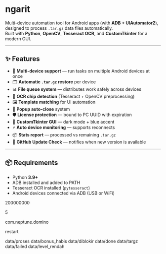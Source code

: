 # ngarit

Multi-device automation tool for Android apps (with **ADB + UIAutomator2**), designed to process `.tar.gz` data files automatically.  
Built with **Python**, **OpenCV**, **Tesseract OCR**, and **CustomTkinter** for a modern GUI.

---

## ✨ Features
- 🔄 **Multi-device support** — run tasks on multiple Android devices at once  
- 🗂️ **Automatic `.tar.gz` restore** per device  
- 📊 **File queue system** — distributes work safely across devices  
- 🎯 **OCR chip detection** (Tesseract + OpenCV preprocessing)  
- 🖼️ **Template matching** for UI automation  
- 🔔 **Popup auto-close** system  
- 🛡️ **License protection** — bound to PC UUID with expiration  
- 🎨 **CustomTkinter GUI** — dark mode + blue accent  
- ⚡ **Auto device monitoring** — supports reconnects  
- 📦 **Stats report** — processed vs remaining `.tar.gz`  
- 🚀 **GitHub Update Check** — notifies when new version is available  

---

## 📦 Requirements

- Python **3.9+**
- ADB installed and added to PATH
- Tesseract OCR installed (`pytesseract`)
- Android devices connected via ADB (USB or WiFi)



<config>
  <!-- Target chip value before marking done -->
  <done>200000000</done>

  <!-- Delay after login (seconds) -->
  <tunggu>5</tunggu>

  <!-- Target app package -->
  <package>com.neptune.domino</package>

  <!-- Restart mode (restart / back_menu) -->
  <modrestart>restart</modrestart>

  <paths>
    <!-- Working directories -->
    <proses>data/proses</proses>
    <bonus_habis>data/bonus_habis</bonus_habis>
    <diblokir>data/diblokir</diblokir>
    <done>data/done</done>
    <targz>data/targz</targz>
    <failed>data/failed</failed>
    <level_rendah>data/level_rendah</level_rendah>
  </paths>
</config>
